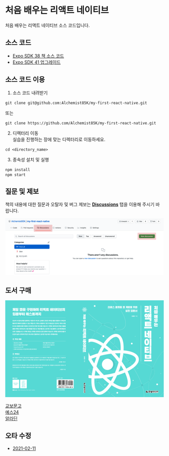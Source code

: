# 처음 배우는 리액트 네이티브

처음 배우는 리액트 네이티브 소스 코드입니다.

## 소스 코드

- [Expo SDK 38 책 소스 코드](https://github.com/Alchemist85K/my-first-react-native/tree/Expo-38)
- [Expo SDK 41 업그레이드](https://github.com/Alchemist85K/my-first-react-native/tree/Expo-41)

## 소스 코드 이용

1. 소스 코드 내려받기

```
git clone git@github.com:Alchemist85K/my-first-react-native.git
```

또는

```
git clone https://github.com/Alchemist85K/my-first-react-native.git
```

2. 디렉터리 이동  
   실습을 진행하는 장에 맞는 디렉터리로 이동하세요.

```
cd <directory_name>
```

3. 종속성 설치 및 실행

```
npm install
npm start
```

## 질문 및 제보

책의 내용에 대한 질문과 오탈자 및 버그 제보는 **[Discussions](https://github.com/Alchemist85K/my-first-react-native/discussions)** 탭을 이용해 주시기 바랍니다.

![Discussions](https://github.com/Alchemist85K/my-first-react-native/blob/main/.github/img/Discussions.png)

## 도서 구매

![Book Cover](https://github.com/Alchemist85K/my-first-react-native/blob/main/.github/img/cover.jpg)

[교보문고](http://www.kyobobook.co.kr/product/detailViewKor.laf?ejkGb=KOR&mallGb=KOR&barcode=9791162243879&orderClick=LEa&Kc=)  
[예스24](http://www.yes24.com/Product/Goods/97163575)  
[알라딘](https://www.aladin.co.kr/shop/wproduct.aspx?ItemId=262548791)

## 오타 수정

- [2021-02-11](https://github.com/Alchemist85K/my-first-react-native/blob/main/chapter04/CHANGELOG.md#2021-02-11)
